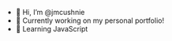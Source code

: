 - 👋 Hi, I’m @jmcushnie
- 👀 Currently working on my personal portfolio!
- 🌱 Learning JavaScript


<!---
jmcushnie/jmcushnie is a ✨ special ✨ repository because its `README.md` (this file) appears on your GitHub profile.
You can click the Preview link to take a look at your changes.
--->
